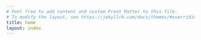 ```yaml
---
# Feel free to add content and custom Front Matter to this file.
# To modify the layout, see https://jekyllrb.com/docs/themes/#overriding-theme-defaults
title: home
layout: index
---
```

